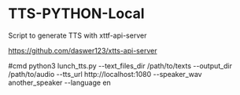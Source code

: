 # TTS-PYTHON-Local
Script to generate TTS with xttf-api-server

https://github.com/daswer123/xtts-api-server

#cmd
python3 lunch_tts.py --text_files_dir /path/to/texts --output_dir /path/to/audio --tts_url http://localhost:1080 --speaker_wav another_speaker --language en
